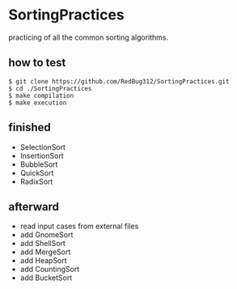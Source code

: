 # SortingPractices
practicing of all the common sorting algorithms.

## how to test
	$ git clone https://github.com/RedBug312/SortingPractices.git
	$ cd ./SortingPractices
	$ make compilation
	$ make execution

## finished

* SelectionSort
* InsertionSort
* BubbleSort
* QuickSort
* RadixSort

## afterward

* read input cases from external files
* add GnomeSort
* add ShellSort
* add MergeSort
* add HeapSort
* add CountingSort
* add BucketSort